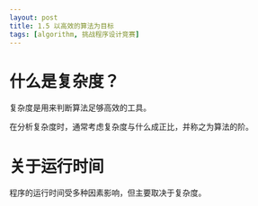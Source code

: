 ```yaml
---
layout: post
title: 1.5 以高效的算法为目标
tags: [algorithm, 挑战程序设计竞赛]
---
```

# 什么是复杂度？
复杂度是用来判断算法足够高效的工具。

在分析复杂度时，通常考虑复杂度与什么成正比，并称之为算法的阶。
<!--more-->

# 关于运行时间
程序的运行时间受多种因素影响，但主要取决于复杂度。